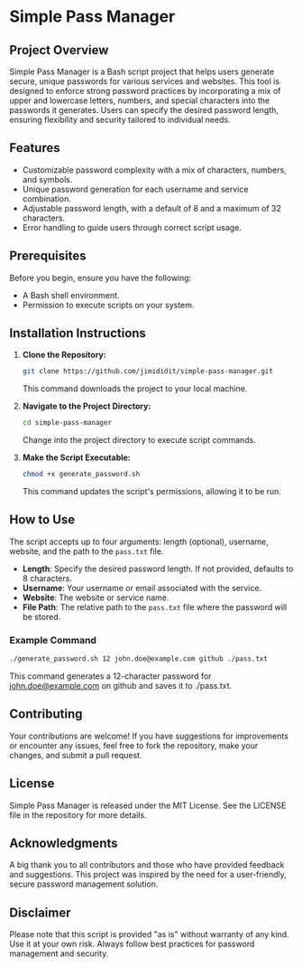 # Simple Pass Manager

## Project Overview

Simple Pass Manager is a Bash script project that helps users generate secure, unique passwords for various services and websites. This tool is designed to enforce strong password practices by incorporating a mix of upper and lowercase letters, numbers, and special characters into the passwords it generates. Users can specify the desired password length, ensuring flexibility and security tailored to individual needs.

## Features

- Customizable password complexity with a mix of characters, numbers, and symbols.
- Unique password generation for each username and service combination.
- Adjustable password length, with a default of 8 and a maximum of 32 characters.
- Error handling to guide users through correct script usage.

## Prerequisites

Before you begin, ensure you have the following:
- A Bash shell environment.
- Permission to execute scripts on your system.

## Installation Instructions

1. **Clone the Repository:**
    ```bash
    git clone https://github.com/jimididit/simple-pass-manager.git
    ```
    This command downloads the project to your local machine.

2. **Navigate to the Project Directory:**
    ```bash
    cd simple-pass-manager
    ```
    Change into the project directory to execute script commands.

3. **Make the Script Executable:**
    ```bash
    chmod +x generate_password.sh
    ```
    This command updates the script's permissions, allowing it to be run.

## How to Use

The script accepts up to four arguments: length (optional), username, website, and the path to the `pass.txt` file.

- **Length**: Specify the desired password length. If not provided, defaults to 8 characters.
- **Username**: Your username or email associated with the service.
- **Website**: The website or service name.
- **File Path**: The relative path to the `pass.txt` file where the password will be stored.

### Example Command

```bash
./generate_password.sh 12 john.doe@example.com github ./pass.txt
```

This command generates a 12-character password for john.doe@example.com on github and saves it to ./pass.txt.

## Contributing
Your contributions are welcome! If you have suggestions for improvements or encounter any issues, feel free to fork the repository, make your changes, and submit a pull request.

## License
Simple Pass Manager is released under the MIT License. See the LICENSE file in the repository for more details.

## Acknowledgments
A big thank you to all contributors and those who have provided feedback and suggestions.
This project was inspired by the need for a user-friendly, secure password management solution.

## Disclaimer
Please note that this script is provided "as is" without warranty of any kind. Use it at your own risk. Always follow best practices for password management and security.
